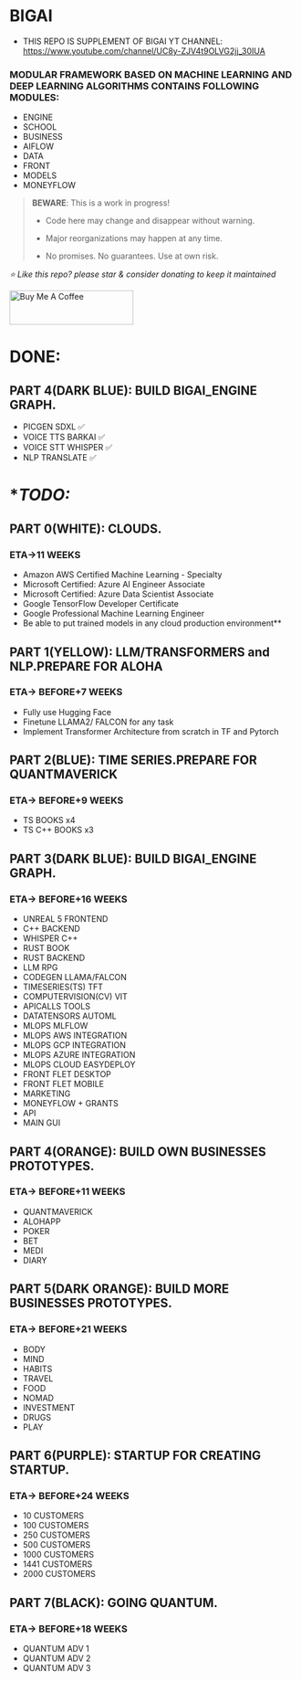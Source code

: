 # BIGAI
* THIS REPO IS SUPPLEMENT OF BIGAI YT CHANNEL: 
https://www.youtube.com/channel/UC8y-ZJV4t9OLVG2jj_30IUA

### MODULAR FRAMEWORK BASED ON MACHINE LEARNING AND DEEP LEARNING ALGORITHMS CONTAINS FOLLOWING MODULES:

* ENGINE
* SCHOOL
* BUSINESS
* AIFLOW
* DATA
* FRONT
* MODELS
* MONEYFLOW

> **BEWARE**: This is a work in progress!
>
> * Code here may change and disappear without warning.
>
> * Major reorganizations may happen at any time.
>
> * No promises. No guarantees. Use at own risk.





*⭐️ Like this repo? please star & consider donating to keep it maintained*

<a href="https://www.buymeacoffee.com/aleksanderu" target="_blank"><img src="https://cdn.buymeacoffee.com/buttons/v2/default-yellow.png" alt="Buy Me A Coffee" style="height: 60px !important;width: 217px !important;" ></a>


# **DONE:**
## PART 4(DARK BLUE): BUILD BIGAI_ENGINE GRAPH.

* PICGEN SDXL ✅
* VOICE TTS BARKAI ✅
* VOICE STT WHISPER ✅
* NLP TRANSLATE ✅
  

# **TODO:*

## PART 0(WHITE): CLOUDS.
### ETA->11 WEEKS
* Amazon AWS Certified Machine Learning - Specialty
* Microsoft Certified: Azure AI Engineer Associate
* Microsoft Certified: Azure Data Scientist Associate
* Google TensorFlow Developer Certificate
* Google Professional Machine Learning Engineer
* Be able to put trained models in any cloud production environment**

## PART 1(YELLOW): LLM/TRANSFORMERS and NLP.PREPARE FOR ALOHA
### ETA-> BEFORE+7 WEEKS

* Fully use Hugging Face 
* Finetune LLAMA2/ FALCON for any task
* Implement Transformer Architecture from scratch in TF and Pytorch

## PART 2(BLUE): TIME SERIES.PREPARE FOR QUANTMAVERICK
### ETA-> BEFORE+9 WEEKS

* TS BOOKS x4
* TS C++ BOOKS x3

## PART 3(DARK BLUE): BUILD BIGAI_ENGINE GRAPH.
### ETA-> BEFORE+16 WEEKS

* UNREAL 5 FRONTEND
* C++ BACKEND
* WHISPER C++
* RUST BOOK
* RUST BACKEND
* LLM RPG
* CODEGEN LLAMA/FALCON
* TIMESERIES(TS) TFT
* COMPUTERVISION(CV) VIT
* APICALLS TOOLS
* DATATENSORS AUTOML
* MLOPS MLFLOW
* MLOPS AWS INTEGRATION
* MLOPS GCP INTEGRATION
* MLOPS AZURE INTEGRATION
* MLOPS CLOUD EASYDEPLOY
* FRONT FLET DESKTOP
* FRONT FLET MOBILE
* MARKETING
* MONEYFLOW + GRANTS
* API
* MAIN GUI

## PART 4(ORANGE): BUILD OWN BUSINESSES PROTOTYPES.
### ETA-> BEFORE+11 WEEKS
* QUANTMAVERICK
* ALOHAPP
* POKER
* BET
* MEDI
* DIARY

## PART 5(DARK ORANGE): BUILD MORE BUSINESSES PROTOTYPES.
### ETA-> BEFORE+21 WEEKS
* BODY
* MIND
* HABITS
* TRAVEL
* FOOD
* NOMAD
* INVESTMENT
* DRUGS
* PLAY

## PART 6(PURPLE): STARTUP FOR CREATING STARTUP.
### ETA-> BEFORE+24 WEEKS
* 10 CUSTOMERS 
* 100 CUSTOMERS
* 250 CUSTOMERS
* 500 CUSTOMERS
* 1000 CUSTOMERS
* 1441 CUSTOMERS
* 2000 CUSTOMERS

## PART 7(BLACK): GOING QUANTUM.
### ETA-> BEFORE+18 WEEKS
* QUANTUM ADV 1
* QUANTUM ADV 2
* QUANTUM ADV 3

















